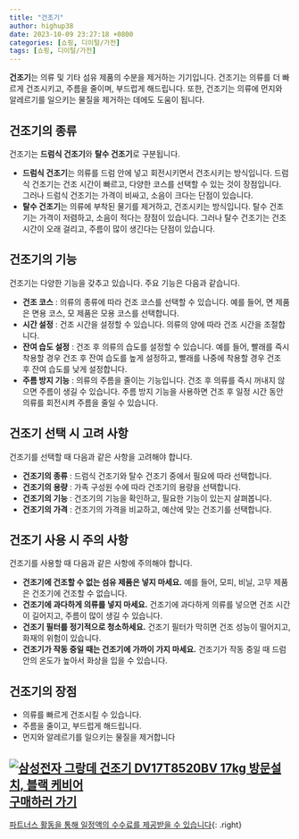 ```yaml
---
title: "건조기"
author: highup38
date: 2023-10-09 23:27:18 +0800
categories: [쇼핑, 디이털/가전]
tags: [쇼핑, 디이털/가전]
---
```


**건조기**는 의류 및 기타 섬유 제품의 수분을 제거하는 기기입니다. 건조기는 의류를 더 빠르게 건조시키고, 주름을 줄이며, 부드럽게 해드립니다. 또한, 건조기는 의류에 먼지와 알레르기를 일으키는 물질을 제거하는 데에도 도움이 됩니다.

## 건조기의 종류

건조기는 **드럼식 건조기**와 **탈수 건조기**로 구분됩니다.

* **드럼식 건조기**는 의류를 드럼 안에 넣고 회전시키면서 건조시키는 방식입니다. 드럼식 건조기는 건조 시간이 빠르고, 다양한 코스를 선택할 수 있는 것이 장점입니다. 그러나 드럼식 건조기는 가격이 비싸고, 소음이 크다는 단점이 있습니다.
* **탈수 건조기**는 의류에 부착된 물기를 제거하고, 건조시키는 방식입니다. 탈수 건조기는 가격이 저렴하고, 소음이 적다는 장점이 있습니다. 그러나 탈수 건조기는 건조 시간이 오래 걸리고, 주름이 많이 생긴다는 단점이 있습니다.

## 건조기의 기능

건조기는 다양한 기능을 갖추고 있습니다. 주요 기능은 다음과 같습니다.

* **건조 코스** : 의류의 종류에 따라 건조 코스를 선택할 수 있습니다. 예를 들어, 면 제품은 면용 코스, 모 제품은 모용 코스를 선택합니다.
* **시간 설정** : 건조 시간을 설정할 수 있습니다. 의류의 양에 따라 건조 시간을 조절합니다.
* **잔여 습도 설정** : 건조 후 의류의 습도를 설정할 수 있습니다. 예를 들어, 빨래를 즉시 착용할 경우 건조 후 잔여 습도를 높게 설정하고, 빨래를 나중에 착용할 경우 건조 후 잔여 습도를 낮게 설정합니다.
* **주름 방지 기능** : 의류의 주름을 줄이는 기능입니다. 건조 후 의류를 즉시 꺼내지 않으면 주름이 생길 수 있습니다. 주름 방지 기능을 사용하면 건조 후 일정 시간 동안 의류를 회전시켜 주름을 줄일 수 있습니다.

## 건조기 선택 시 고려 사항

건조기를 선택할 때 다음과 같은 사항을 고려해야 합니다.

* **건조기의 종류** : 드럼식 건조기와 탈수 건조기 중에서 필요에 따라 선택합니다.
* **건조기의 용량** : 가족 구성원 수에 따라 건조기의 용량을 선택합니다.
* **건조기의 기능** : 건조기의 기능을 확인하고, 필요한 기능이 있는지 살펴봅니다.
* **건조기의 가격** : 건조기의 가격을 비교하고, 예산에 맞는 건조기를 선택합니다.

## 건조기 사용 시 주의 사항

건조기를 사용할 때 다음과 같은 사항에 주의해야 합니다.

* **건조기에 건조할 수 없는 섬유 제품은 넣지 마세요.** 예를 들어, 모피, 비닐, 고무 제품은 건조기에 건조할 수 없습니다.
* **건조기에 과다하게 의류를 넣지 마세요.** 건조기에 과다하게 의류를 넣으면 건조 시간이 길어지고, 주름이 많이 생길 수 있습니다.
* **건조기 필터를 정기적으로 청소하세요.** 건조기 필터가 막히면 건조 성능이 떨어지고, 화재의 위험이 있습니다.
* **건조기가 작동 중일 때는 건조기에 가까이 가지 마세요.** 건조기가 작동 중일 때 드럼 안의 온도가 높아서 화상을 입을 수 있습니다.

## 건조기의 장점

* 의류를 빠르게 건조시킬 수 있습니다.
* 주름을 줄이고, 부드럽게 해드립니다.
* 먼지와 알레르기를 일으키는 물질을 제거합니다

[![삼성전자 그랑데 건조기 DV17T8520BV 17kg 방문설치, 블랙 케비어](https://thumbnail6.coupangcdn.com/thumbnails/remote/230x230ex/image/retail/images/702929004400138-47a466f8-9869-4c0f-a7d4-6087c2f6c0f8.jpg "삼성전자 그랑데 건조기 DV17T8520BV 17kg 방문설치, 블랙 케비어")](https://link.coupang.com/re/AFFSDP?lptag=AF1030537&subid=&pageKey=2304452092&traceid=V0-153&itemId=3972008346&vendorItemId=71956362413)
<br>
[**구매하러 가기**](https://link.coupang.com/re/AFFSDP?lptag=AF1030537&subid=&pageKey=2304452092&traceid=V0-153&itemId=3972008346&vendorItemId=71956362413)
---
[파트너스 활동을 통해 일정액의 수수료를 제공받을 수 있습니다](https://link.coupang.com/a/bao1ui){: .right}